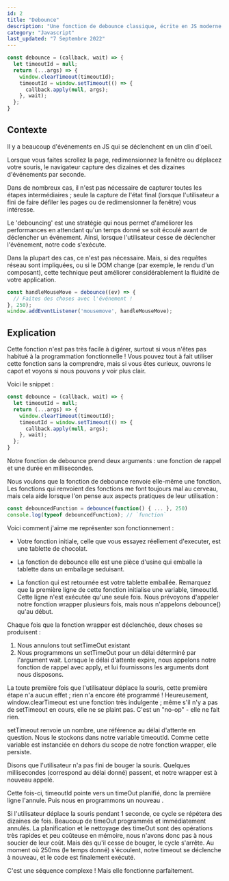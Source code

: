```yaml
---
id: 2
title: "Debounce"
description: "Une fonction de debounce classique, écrite en JS moderne."
category: "Javascript"
last_updated: "7 Septembre 2022"
---
```


```js
const debounce = (callback, wait) => {
  let timeoutId = null;
  return (...args) => {
    window.clearTimeout(timeoutId);
    timeoutId = window.setTimeout(() => {
      callback.apply(null, args);
    }, wait);
  };
}
```

## Contexte

Il y a beaucoup d'événements en JS qui se déclenchent en un clin d'oeil.

Lorsque vous faites scrollez la page, redimensionnez la fenêtre ou déplacez votre souris, le navigateur capture des dizaines et des dizaines d'événements par seconde.

Dans de nombreux cas, il n'est pas nécessaire de capturer toutes les étapes intermédiaires ; seule la capture de l'état final (lorsque l'utilisateur a fini de faire défiler les pages ou de redimensionner la fenêtre) vous intéresse.

Le 'debouncing' est une stratégie qui nous permet d'améliorer les performances en attendant qu'un temps donné se soit écoulé avant de déclencher un événement. Ainsi, lorsque l'utilisateur cesse de déclencher l'événement, notre code s'exécute.

Dans la plupart des cas, ce n'est pas nécessaire. Mais, si des requêtes réseau sont impliquées, ou si le DOM change (par exemple, le rendu d'un composant), cette technique peut améliorer considérablement la fluidité de votre application.

```js  
const handleMouseMove = debounce((ev) => {
  // Faites des choses avec l'événement !
}, 250);
window.addEventListener('mousemove', handleMouseMove);
```

## Explication
Cette fonction n'est pas très facile à digérer, surtout si vous n'êtes pas habitué à la programmation fonctionnelle ! Vous pouvez tout à fait utiliser cette fonction sans la comprendre, mais si vous êtes curieux, ouvrons le capot et voyons si nous pouvons y voir plus clair.

Voici le snippet :

```js
const debounce = (callback, wait) => {
  let timeoutId = null;
  return (...args) => {
    window.clearTimeout(timeoutId);
    timeoutId = window.setTimeout(() => {
      callback.apply(null, args);
    }, wait);
  };
}
```

Notre fonction de debounce prend deux arguments : une fonction de rappel et une durée en millisecondes.

Nous voulons que la fonction de debounce renvoie elle-même une fonction. Les fonctions qui renvoient des fonctions me font toujours mal au cerveau, mais cela aide lorsque l'on pense aux aspects pratiques de leur utilisation :

```js
const debouncedFunction = debounce(function() { ... }, 250)
console.log(typeof debouncedFunction); // `function`
```

Voici comment j'aime me représenter son fonctionnement :

- Votre fonction initiale, celle que vous essayez réellement d'executer, est une tablette de chocolat.

- La fonction de debounce elle est une pièce d'usine qui emballe la tablette dans un emballage seduisant.

- La fonction qui est retournée est votre tablette emballée.
Remarquez que la première ligne de cette fonction initialise une variable, timeoutId. Cette ligne n'est exécutée qu'une seule fois. Nous prévoyons d'appeler notre fonction wrapper plusieurs fois, mais nous n'appelons debounce() qu'au début.

Chaque fois que la fonction wrapper est déclenchée, deux choses se produisent :

1. Nous annulons tout setTimeOut existant
2. Nous programmons un setTimeOut pour un délai déterminé par l'argument wait. Lorsque le délai d'attente expire, nous appelons notre fonction de rappel avec apply, et lui fournissons les arguments dont nous disposons.

La toute première fois que l'utilisateur déplace la souris, cette première étape n'a aucun effet ; rien n'a encore été programmé ! Heureusement, window.clearTimeout est une fonction très indulgente ; même s'il n'y a pas de setTimeout en cours, elle ne se plaint pas. C'est un "no-op" - elle ne fait rien.

setTimeout renvoie un nombre, une référence au délai d'attente en question. Nous le stockons dans notre variable timeoutId. Comme cette variable est instanciée en dehors du scope de notre fonction wrapper, elle persiste.

Disons que l'utilisateur n'a pas fini de bouger la souris. Quelques millisecondes (correspond au délai donné) passent, et notre wrapper est à nouveau appelé.

Cette fois-ci, timeoutId pointe vers un timeOut planifié, donc la première ligne l'annule. Puis nous en programmons un nouveau .

Si l'utilisateur déplace la souris pendant 1 seconde, ce cycle se répétera des dizaines de fois. Beaucoup de timeOut programmés et immédiatement annulés. La planification et le nettoyage des timeOut sont des opérations très rapides et peu coûteuse en mémoire, nous n'avons donc pas à nous soucier de leur coût. Mais dès qu'il cesse de bouger, le cycle s'arrête. Au moment où 250ms (le temps donné) s'écoulent, notre timeout se déclenche à nouveau, et le code est finalement exécuté.

C'est une séquence complexe ! Mais elle fonctionne parfaitement. 